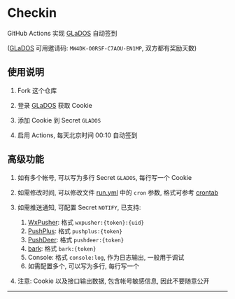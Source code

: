 # Checkin

GitHub Actions 实现 [GLaDOS][glados] 自动签到

([GLaDOS][glados] 可用邀请码: `MW4DK-O0RSF-C7AOU-EN1MP`, 双方都有奖励天数)

## 使用说明

1. Fork 这个仓库

1. 登录 [GLaDOS][glados] 获取 Cookie

1. 添加 Cookie 到 Secret `GLADOS`

1. 启用 Actions, 每天北京时间 00:10 自动签到

## 高级功能

1. 如有多个帐号, 可以写为多行 Secret `GLADOS`, 每行写一个 Cookie

1. 如需修改时间, 可以修改文件 [run.yml](.github/workflows/run.yml#L7) 中的 `cron` 参数, 格式可参考 [crontab]

1. 如需推送通知, 可配置 Secret `NOTIFY`, 已支持:
    1. [WxPusher][wxpusher]: 格式 `wxpusher:{token}:{uid}`
    1. [PushPlus][pushplus]: 格式 `pushplus:{token}`
    1. [PushDeer][pushdeer]: 格式 `pushdeer:{token}`
    1. [bark][bark]: 格式 `bark:{token}`
    1. Console: 格式 `console:log`, 作为日志输出, 一般用于调试
    1. 如需配置多个, 可以写为多行, 每行写一个

1. 注意: Cookie 以及接口输出数据, 包含帐号敏感信息, 因此不要随意公开

---

[glados]: https://github.com/glados-network/GLaDOS
[crontab]: https://crontab.guru/
[pushplus]: https://www.pushplus.plus/
[wxpusher]: https://wxpusher.zjiecode.com/
[pushdeer]: https://github.com/easychen/pushdeer
[bark]: https://bark.day.app
